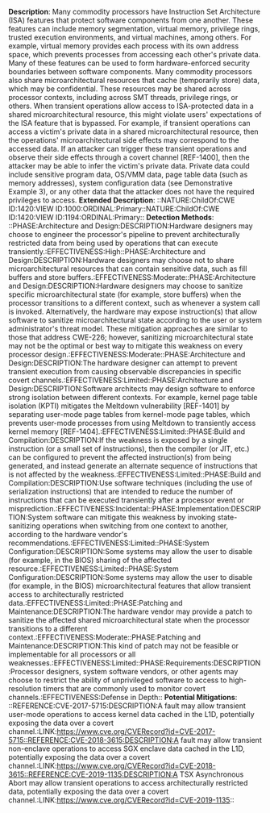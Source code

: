 **Description**: Many commodity processors have Instruction Set Architecture (ISA) features that protect software components from one another. These features can include memory segmentation, virtual memory, privilege rings, trusted execution environments, and virtual machines, among others. For example, virtual memory provides each process with its own address space, which prevents processes from accessing each other's private data. Many of these features can be used to form hardware-enforced security boundaries between software components. Many commodity processors also share microarchitectural resources that cache (temporarily store) data, which may be confidential. These resources may be shared across processor contexts, including across SMT threads, privilege rings, or others. When transient operations allow access to ISA-protected data in a shared microarchitectural resource, this might violate users' expectations of the ISA feature that is bypassed. For example, if transient operations can access a victim's private data in a shared microarchitectural resource, then the operations' microarchitectural side effects may correspond to the accessed data. If an attacker can trigger these transient operations and observe their side effects through a covert channel [REF-1400], then the attacker may be able to infer the victim's private data. Private data could include sensitive program data, OS/VMM data, page table data (such as memory addresses), system configuration data (see Demonstrative Example 3), or any other data that the attacker does not have the required privileges to access.
**Extended Description**: ::NATURE:ChildOf:CWE ID:1420:VIEW ID:1000:ORDINAL:Primary::NATURE:ChildOf:CWE ID:1420:VIEW ID:1194:ORDINAL:Primary::
**Detection Methods**: ::PHASE:Architecture and Design:DESCRIPTION:Hardware designers may choose to engineer the processor's pipeline to prevent architecturally restricted data from being used by operations that can execute transiently.:EFFECTIVENESS:High::PHASE:Architecture and Design:DESCRIPTION:Hardware designers may choose not to share microarchitectural resources that can contain sensitive data, such as fill buffers and store buffers.:EFFECTIVENESS:Moderate::PHASE:Architecture and Design:DESCRIPTION:Hardware designers may choose to sanitize specific microarchitectural state (for example, store buffers) when the processor transitions to a different context, such as whenever a system call is invoked. Alternatively, the hardware may expose instruction(s) that allow software to sanitize microarchitectural state according to the user or system administrator's threat model. These mitigation approaches are similar to those that address CWE-226; however, sanitizing microarchitectural state may not be the optimal or best way to mitigate this weakness on every processor design.:EFFECTIVENESS:Moderate::PHASE:Architecture and Design:DESCRIPTION:The hardware designer can attempt to prevent transient execution from causing observable discrepancies in specific covert channels.:EFFECTIVENESS:Limited::PHASE:Architecture and Design:DESCRIPTION:Software architects may design software to enforce strong isolation between different contexts. For example, kernel page table isolation (KPTI) mitigates the Meltdown vulnerability [REF-1401] by separating user-mode page tables from kernel-mode page tables, which prevents user-mode processes from using Meltdown to transiently access kernel memory [REF-1404].:EFFECTIVENESS:Limited::PHASE:Build and Compilation:DESCRIPTION:If the weakness is exposed by a single instruction (or a small set of instructions), then the compiler (or JIT, etc.) can be configured to prevent the affected instruction(s) from being generated, and instead generate an alternate sequence of instructions that is not affected by the weakness.:EFFECTIVENESS:Limited::PHASE:Build and Compilation:DESCRIPTION:Use software techniques (including the use of serialization instructions) that are intended to reduce the number of instructions that can be executed transiently after a processor event or misprediction.:EFFECTIVENESS:Incidental::PHASE:Implementation:DESCRIPTION:System software can mitigate this weakness by invoking state-sanitizing operations when switching from one context to another, according to the hardware vendor's recommendations.:EFFECTIVENESS:Limited::PHASE:System Configuration:DESCRIPTION:Some systems may allow the user to disable (for example, in the BIOS) sharing of the affected resource.:EFFECTIVENESS:Limited::PHASE:System Configuration:DESCRIPTION:Some systems may allow the user to disable (for example, in the BIOS) microarchitectural features that allow transient access to architecturally restricted data.:EFFECTIVENESS:Limited::PHASE:Patching and Maintenance:DESCRIPTION:The hardware vendor may provide a patch to sanitize the affected shared microarchitectural state when the processor transitions to a different context.:EFFECTIVENESS:Moderate::PHASE:Patching and Maintenance:DESCRIPTION:This kind of patch may not be feasible or implementable for all processors or all weaknesses.:EFFECTIVENESS:Limited::PHASE:Requirements:DESCRIPTION:Processor designers, system software vendors, or other agents may choose to restrict the ability of unprivileged software to access to high-resolution timers that are commonly used to monitor covert channels.:EFFECTIVENESS:Defense in Depth::
**Potential Mitigations**: ::REFERENCE:CVE-2017-5715:DESCRIPTION:A fault may allow transient user-mode operations to access kernel data cached in the L1D, potentially exposing the data over a covert channel.:LINK:https://www.cve.org/CVERecord?id=CVE-2017-5715::REFERENCE:CVE-2018-3615:DESCRIPTION:A fault may allow transient non-enclave operations to access SGX enclave data cached in the L1D, potentially exposing the data over a covert channel.:LINK:https://www.cve.org/CVERecord?id=CVE-2018-3615::REFERENCE:CVE-2019-1135:DESCRIPTION:A TSX Asynchronous Abort may allow transient operations to access architecturally restricted data, potentially exposing the data over a covert channel.:LINK:https://www.cve.org/CVERecord?id=CVE-2019-1135::